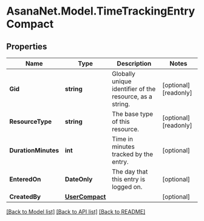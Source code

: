 # AsanaNet.Model.TimeTrackingEntryCompact

## Properties

Name | Type | Description | Notes
------------ | ------------- | ------------- | -------------
**Gid** | **string** | Globally unique identifier of the resource, as a string. | [optional] [readonly] 
**ResourceType** | **string** | The base type of this resource. | [optional] [readonly] 
**DurationMinutes** | **int** | Time in minutes tracked by the entry. | [optional] 
**EnteredOn** | **DateOnly** | The day that this entry is logged on. | [optional] 
**CreatedBy** | [**UserCompact**](UserCompact.md) |  | [optional] 

[[Back to Model list]](../README.md#documentation-for-models) [[Back to API list]](../README.md#documentation-for-api-endpoints) [[Back to README]](../README.md)

